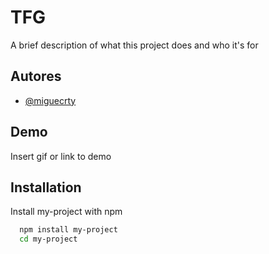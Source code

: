 
# TFG 

A brief description of what this project does and who it's for


## Autores

- [@miguecrty](https://www.github.com/miguecrty)


## Demo

Insert gif or link to demo


## Installation

Install my-project with npm

```bash
  npm install my-project
  cd my-project
```
    
